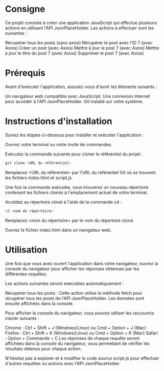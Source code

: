 # Consigne

Ce projet consiste à créer une application JavaScript qui effectue plusieurs actions en utilisant l'API JsonPlaceHolder. Les actions à effectuer sont les suivantes :

Récupérer tous les posts (sans axios)
Récupérer le post avec l'ID 7 (avec Axios)
Créer un post (avec Axios)
Mettre à jour le post 7 (avec Axios)
Mettre à jour le titre du post 7 (avec Axios)
Supprimer le post 7 (avec Axios)

# Prérequis

Avant d'exécuter l'application, assurez-vous d'avoir les éléments suivants :

Un navigateur web compatible avec JavaScript.
Une connexion Internet pour accéder à l'API JsonPlaceHolder.
Git installé sur votre système.

# Instructions d'installation
Suivez les étapes ci-dessous pour installer et exécuter l'application :

Ouvrez votre terminal ou votre invite de commandes.

Exécutez la commande suivante pour cloner le référentiel du projet :

```bash
git clone <URL du référentiel>
```
Remplacez <URL du référentiel> par l'URL du référentiel Git où se trouvent les fichiers index.html et script.js.

Une fois la commande exécutée, vous trouverez un nouveau répertoire contenant les fichiers clonés à l'emplacement actuel de votre terminal.

Accédez au répertoire cloné à l'aide de la commande cd :

```bash
cd <nom du répertoire>
```
Remplacez <nom du répertoire> par le nom du répertoire cloné.

Ouvrez le fichier index.html dans un navigateur web.

# Utilisation

Une fois que vous avez ouvert l'application dans votre navigateur, ouvrez la console du navigateur pour afficher les réponses obtenues par les différentes requêtes.

Les actions suivantes seront exécutées automatiquement :

Récupérer tous les posts : Cette action utilise la méthode fetch pour récupérer tous les posts de l'API JsonPlaceHolder. Les données sont ensuite affichées dans la console.

Pour afficher la console du navigateur, vous pouvez utiliser les raccourcis clavier suivants :

Chrome : Ctrl + Shift + J (Windows/Linux) ou Cmd + Option + J (Mac)
Firefox : Ctrl + Shift + K (Windows/Linux) ou Cmd + Option + K (Mac)
Safari : Option + Commande + C
Les réponses de chaque requête seront affichées dans la console du navigateur, vous permettant de vérifier les résultats obtenus pour chaque action.

N'hésitez pas à explorer et à modifier le code source script.js pour effectuer d'autres requêtes ou actions avec l'API JsonPlaceHolder.